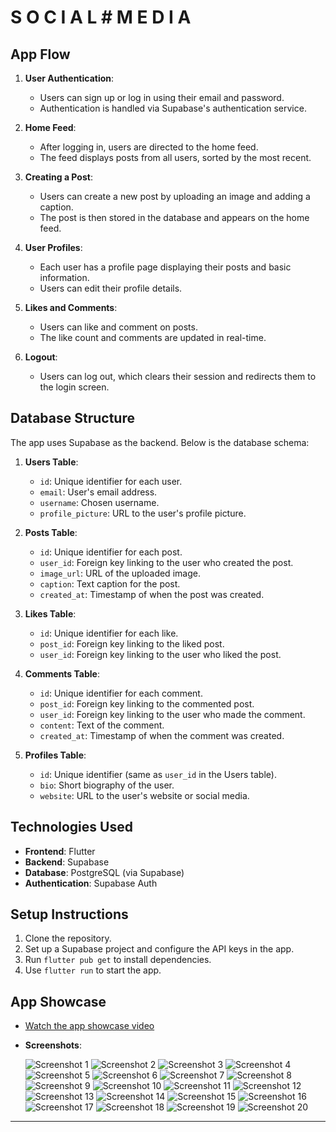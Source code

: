 # S O C I A L # M E D I A

## App Flow

1. **User Authentication**:

   - Users can sign up or log in using their email and password.
   - Authentication is handled via Supabase's authentication service.

2. **Home Feed**:

   - After logging in, users are directed to the home feed.
   - The feed displays posts from all users, sorted by the most recent.

3. **Creating a Post**:

   - Users can create a new post by uploading an image and adding a caption.
   - The post is then stored in the database and appears on the home feed.

4. **User Profiles**:

   - Each user has a profile page displaying their posts and basic information.
   - Users can edit their profile details.

5. **Likes and Comments**:

   - Users can like and comment on posts.
   - The like count and comments are updated in real-time.

6. **Logout**:

   - Users can log out, which clears their session and redirects them to the login screen.

## Database Structure

The app uses Supabase as the backend. Below is the database schema:

1. **Users Table**:

   - `id`: Unique identifier for each user.
   - `email`: User's email address.
   - `username`: Chosen username.
   - `profile_picture`: URL to the user's profile picture.

2. **Posts Table**:

   - `id`: Unique identifier for each post.
   - `user_id`: Foreign key linking to the user who created the post.
   - `image_url`: URL of the uploaded image.
   - `caption`: Text caption for the post.
   - `created_at`: Timestamp of when the post was created.

3. **Likes Table**:

   - `id`: Unique identifier for each like.
   - `post_id`: Foreign key linking to the liked post.
   - `user_id`: Foreign key linking to the user who liked the post.

4. **Comments Table**:

   - `id`: Unique identifier for each comment.
   - `post_id`: Foreign key linking to the commented post.
   - `user_id`: Foreign key linking to the user who made the comment.
   - `content`: Text of the comment.
   - `created_at`: Timestamp of when the comment was created.

5. **Profiles Table**:

   - `id`: Unique identifier (same as `user_id` in the Users table).
   - `bio`: Short biography of the user.
   - `website`: URL to the user's website or social media.

## Technologies Used

- **Frontend**: Flutter
- **Backend**: Supabase
- **Database**: PostgreSQL (via Supabase)
- **Authentication**: Supabase Auth

## Setup Instructions

1. Clone the repository.
2. Set up a Supabase project and configure the API keys in the app.
3. Run `flutter pub get` to install dependencies.
4. Use `flutter run` to start the app.

## App Showcase

- [Watch the app showcase video](https://drive.google.com/file/d/1HnwicvkMxhTIr-k4ptnqeqEY1C0smj3D/view)

- **Screenshots**:

  ![Screenshot 1](https://raw.githubusercontent.com/NamanGoyalK/social_media/refs/heads/main/demo_pics/Screenshot_1748190375.png)
  ![Screenshot 2](https://raw.githubusercontent.com/NamanGoyalK/social_media/refs/heads/main/demo_pics/Screenshot_1748329553.png)
  ![Screenshot 3](https://raw.githubusercontent.com/NamanGoyalK/social_media/refs/heads/main/demo_pics/Screenshot_1748329559.png)
  ![Screenshot 4](https://raw.githubusercontent.com/NamanGoyalK/social_media/refs/heads/main/demo_pics/Screenshot_1748329568.png)
  ![Screenshot 5](https://raw.githubusercontent.com/NamanGoyalK/social_media/refs/heads/main/demo_pics/Screenshot_1748329572.png)
  ![Screenshot 6](https://raw.githubusercontent.com/NamanGoyalK/social_media/refs/heads/main/demo_pics/Screenshot_1748329578.png)
  ![Screenshot 7](https://raw.githubusercontent.com/NamanGoyalK/social_media/refs/heads/main/demo_pics/Screenshot_1748329586.png)
  ![Screenshot 8](https://raw.githubusercontent.com/NamanGoyalK/social_media/refs/heads/main/demo_pics/Screenshot_1748329589.png)
  ![Screenshot 9](https://raw.githubusercontent.com/NamanGoyalK/social_media/refs/heads/main/demo_pics/Screenshot_1748329594.png)
  ![Screenshot 10](https://raw.githubusercontent.com/NamanGoyalK/social_media/refs/heads/main/demo_pics/Screenshot_1748329604.png)
  ![Screenshot 11](https://raw.githubusercontent.com/NamanGoyalK/social_media/refs/heads/main/demo_pics/Screenshot_1748329607.png)
  ![Screenshot 12](https://raw.githubusercontent.com/NamanGoyalK/social_media/refs/heads/main/demo_pics/Screenshot_1748329612.png)
  ![Screenshot 13](https://raw.githubusercontent.com/NamanGoyalK/social_media/refs/heads/main/demo_pics/Screenshot_1748329622.png)
  ![Screenshot 14](https://raw.githubusercontent.com/NamanGoyalK/social_media/refs/heads/main/demo_pics/Screenshot_1748329624.png)
  ![Screenshot 15](https://raw.githubusercontent.com/NamanGoyalK/social_media/refs/heads/main/demo_pics/Screenshot_1748329627.png)
  ![Screenshot 16](https://raw.githubusercontent.com/NamanGoyalK/social_media/refs/heads/main/demo_pics/Screenshot_1748329661.png)
  ![Screenshot 17](https://raw.githubusercontent.com/NamanGoyalK/social_media/refs/heads/main/demo_pics/Screenshot_1748329665.png)
  ![Screenshot 18](https://raw.githubusercontent.com/NamanGoyalK/social_media/refs/heads/main/demo_pics/Screenshot_1748329675.png)
  ![Screenshot 19](https://raw.githubusercontent.com/NamanGoyalK/social_media/refs/heads/main/demo_pics/Screenshot_1748329677.png)
  ![Screenshot 20](https://raw.githubusercontent.com/NamanGoyalK/social_media/refs/heads/main/demo_pics/Screenshot_1748329686.png)

---
